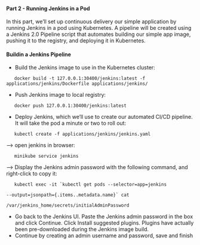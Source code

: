 ####  Part 2 - Running Jenkins in a Pod

In this part, we’ll set up continuous delivery our simple application by running Jenkins in a pod using Kubernetes. A pipeline will be created using a Jenkins 2.0 Pipeline script that automates building our simple app image, pushing it to the registry, and deploying it in Kubernetes.


#### Buildin a Jenkins Pipeline

- Build the Jenkins image to use in the Kubernetes cluster:
```
   docker build -t 127.0.0.1:30400/jenkins:latest -f applications/jenkins/Dockerfile applications/jenkins/
```

- Push Jenkins image to local registry:
```
   docker push 127.0.0.1:30400/jenkins:latest
```

- Deploy Jenkins, which we’ll use to create our automated CI/CD pipeline. It will take the pod a minute or two to roll out:
```
   kubectl create -f applications/jenkins/jenkins.yaml
```
--> open jenkins in browser:
```
   minikube service jenkins
```
--> Display the Jenkins admin password with the following command, and right-click to copy it:
```
   kubectl exec -it `kubectl get pods --selector=app=jenkins 

--output=jsonpath={.items..metadata.name}` cat 

/var/jenkins_home/secrets/initialAdminPassword
```

- Go back to the Jenkins UI. Paste the Jenkins admin password in the box and click Continue. Click Install suggested plugins. Plugins have actually been pre-downloaded during the Jenkins image build.
- Continue by creating an admin username and password, save and finish
